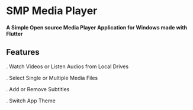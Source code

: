 # SMP Media Player

#### A Simple Open source Media Player Application for Windows made with Flutter

## Features

. Watch Videos or Listen Audios from Local Drives

. Select Single or Multiple Media Files

. Add or Remove Subtitles

. Switch App Theme
